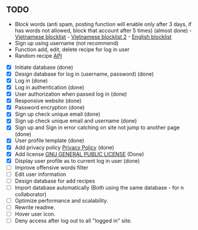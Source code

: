 ## TODO

-   Block words (anti spam, posting function will enable only after 3 days, if has words not allowed, block that account after 5 times)
    (almost done) - [Vietnamese blocklist](https://github.com/blue-eyes-vn/vietnamese-offensive-words) - [Vietnamese blocklist 2](https://github.com/Eris-182/vn-badwords) - [English blocklist](https://github.com/zacanger/profane-words/tree/master)
-   Sign up using username (not recommend)
-   Function add, edit, delete recipe for log in user
-   Random recipe [API](www.themealdb.com/api/json/v1/1/random.php)
-   [x] Initiate database (done)
-   [x] Design database for log in (username, password) (done)
-   [x] Log in (done)
-   [x] Log in authentication (done)
-   [x] User authorization when passed log in (done)
-   [x] Responsive website (done)
-   [x] Password encryption (done)
-   [x] Sign up check unique email (done)
-   [x] Sign up check unique email and username (done)
-   [x] Sign up and Sign in error catching on site not jump to another page (done)
-   [x] User profile template (done)
-   [x] Add privacy policy [Privacy Policy](https://www.termsfeed.com/live/fff0edc1-63bd-415e-999b-475e909da246) (done)
-   [x] Add license [GNU GENERAL PUBLIC LICENSE](LICENSE.html) (Done)
-   [x] Display user profile as to current log in user (done)
-   [ ] Improve offensive words filter
-   [ ] Edit user information
-   [ ] Design database for add recipes
-   [ ] Import database automatically (Both using the same database - for n collaborator)
-   [ ] Optimize performance and scalability.
-   [ ] Rewrite readme.
-   [ ] Hover user icon.
-   [ ] Deny access after log out to all "logged in" site.
